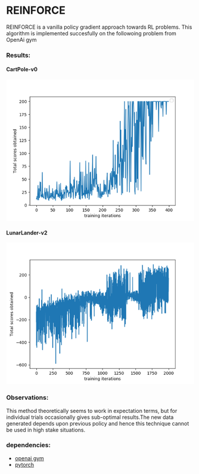 
# REINFORCE

REINFORCE is a vanilla policy gradient approach towards RL problems. This algorithm is implemented succesfully on the followoing problem from OpenAi gym

### Results:

#### CartPole-v0

![](./images/CartPole-v0.png)

#### LunarLander-v2

![](./images/LunarLander-v2.png)

### Observations:
This method theoretically seems to work in expectation terms, but for individual trials occasionally gives sub-optimal results.The new data generated depends upon previous policy and hence this technique cannot be used in high stake situations.

### dependencies:

* [openai gym](https://gym.openai.com/)           
* [pytorch](https://pytorch.org/)

